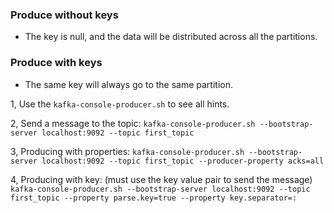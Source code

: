 ### Produce without keys
- The key is null, and the data will be distributed across all the partitions.

### Produce with keys
- The same key will always go to the same partition.

1, Use the `kafka-console-producer.sh` to see all hints.

2, Send a message to the topic:
`kafka-console-producer.sh --bootstrap-server localhost:9092 --topic first_topic`

3, Producing with properties:
`kafka-console-producer.sh --bootstrap-server localhost:9092 --topic first_topic --producer-property acks=all`

4, Producing with key:
(must use the key value pair to send the message)
`kafka-console-producer.sh --bootstrap-server localhost:9092 --topic first_topic --property parse.key=true --property key.separator=:`

